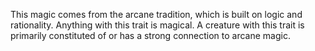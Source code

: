 This magic comes from the arcane tradition, which is built on logic and rationality. Anything with this trait is magical. A creature with this trait is primarily constituted of or has a strong connection to arcane magic.